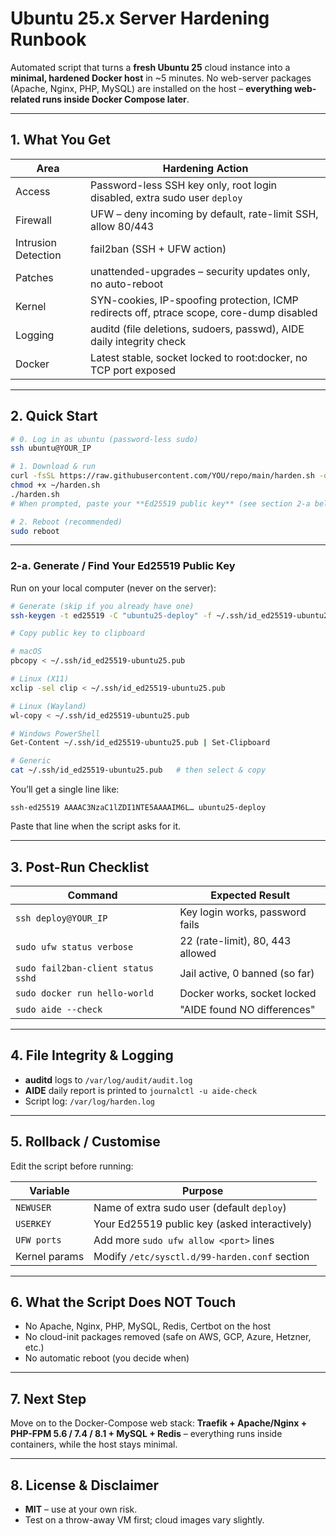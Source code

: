 # Ubuntu 25.x Server Hardening Runbook

Automated script that turns a **fresh Ubuntu 25** cloud instance into a **minimal, hardened Docker host** in \~5 minutes.
No web-server packages (Apache, Nginx, PHP, MySQL) are installed on the host – **everything web-related runs inside Docker Compose later**.

---

## 1. What You Get

| Area                | Hardening Action                                                                          |
| ------------------- | ----------------------------------------------------------------------------------------- |
| Access              | Password-less SSH key only, root login disabled, extra sudo user `deploy`                 |
| Firewall            | UFW – deny incoming by default, rate-limit SSH, allow 80/443                              |
| Intrusion Detection | fail2ban (SSH + UFW action)                                                               |
| Patches             | unattended-upgrades – security updates only, no auto-reboot                               |
| Kernel              | SYN-cookies, IP-spoofing protection, ICMP redirects off, ptrace scope, core-dump disabled |
| Logging             | auditd (file deletions, sudoers, passwd), AIDE daily integrity check                      |
| Docker              | Latest stable, socket locked to root\:docker, no TCP port exposed                         |

---

## 2. Quick Start

```bash
# 0. Log in as ubuntu (password-less sudo)
ssh ubuntu@YOUR_IP

# 1. Download & run
curl -fsSL https://raw.githubusercontent.com/YOU/repo/main/harden.sh -o ~/harden.sh
chmod +x ~/harden.sh
./harden.sh
# When prompted, paste your **Ed25519 public key** (see section 2-a below)

# 2. Reboot (recommended)
sudo reboot
```

---

### 2-a. Generate / Find Your Ed25519 Public Key

Run on your local computer (never on the server):

```bash
# Generate (skip if you already have one)
ssh-keygen -t ed25519 -C "ubuntu25-deploy" -f ~/.ssh/id_ed25519-ubuntu25

# Copy public key to clipboard

# macOS
pbcopy < ~/.ssh/id_ed25519-ubuntu25.pub

# Linux (X11)
xclip -sel clip < ~/.ssh/id_ed25519-ubuntu25.pub

# Linux (Wayland)
wl-copy < ~/.ssh/id_ed25519-ubuntu25.pub

# Windows PowerShell
Get-Content ~/.ssh/id_ed25519-ubuntu25.pub | Set-Clipboard

# Generic
cat ~/.ssh/id_ed25519-ubuntu25.pub   # then select & copy
```

You’ll get a single line like:

```
ssh-ed25519 AAAAC3NzaC1lZDI1NTE5AAAAIM6L… ubuntu25-deploy
```

Paste that line when the script asks for it.

---

## 3. Post-Run Checklist

| Command                            | Expected Result                  |
| ---------------------------------- | -------------------------------- |
| `ssh deploy@YOUR_IP`               | Key login works, password fails  |
| `sudo ufw status verbose`          | 22 (rate-limit), 80, 443 allowed |
| `sudo fail2ban-client status sshd` | Jail active, 0 banned (so far)   |
| `sudo docker run hello-world`      | Docker works, socket locked      |
| `sudo aide --check`                | "AIDE found NO differences"      |

---

## 4. File Integrity & Logging

* **auditd** logs to `/var/log/audit/audit.log`
* **AIDE** daily report is printed to `journalctl -u aide-check`
* Script log: `/var/log/harden.log`

---

## 5. Rollback / Customise

Edit the script before running:

| Variable      | Purpose                                       |
| ------------- | --------------------------------------------- |
| `NEWUSER`     | Name of extra sudo user (default `deploy`)    |
| `USERKEY`     | Your Ed25519 public key (asked interactively) |
| `UFW ports`   | Add more `sudo ufw allow <port>` lines        |
| Kernel params | Modify `/etc/sysctl.d/99-harden.conf` section |

---

## 6. What the Script Does **NOT** Touch

* No Apache, Nginx, PHP, MySQL, Redis, Certbot on the host
* No cloud-init packages removed (safe on AWS, GCP, Azure, Hetzner, etc.)
* No automatic reboot (you decide when)

---

## 7. Next Step

Move on to the Docker-Compose web stack:
**Traefik + Apache/Nginx + PHP-FPM 5.6 / 7.4 / 8.1 + MySQL + Redis** – everything runs inside containers, while the host stays minimal.

---

## 8. License & Disclaimer

* **MIT** – use at your own risk.
* Test on a throw-away VM first; cloud images vary slightly.


